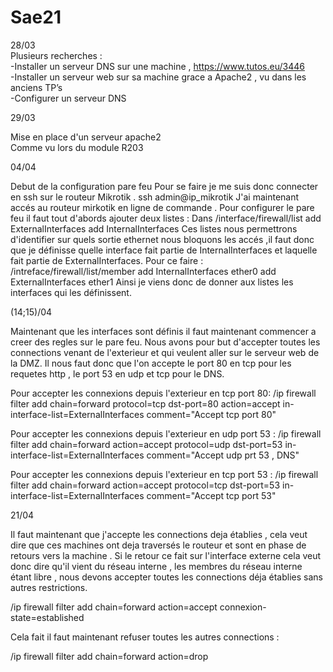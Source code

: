 # Sae21
28/03</br>
Plusieurs recherches :</br>
	-Installer un serveur DNS sur une machine , https://www.tutos.eu/3446</br>
	-Installer un serveur web sur sa machine grace a Apache2 , vu dans les anciens TP’s</br>
	-Configurer un serveur DNS </br>


29/03</br>

Mise en place d'un serveur apache2</br>
Comme vu lors du module R203</br>

04/04

Debut de la configuration pare feu
Pour se faire je me suis donc connecter en ssh sur le routeur Mikrotik .
	ssh admin@ip_mikrotik
J'ai maintenant accés au routeur mirkotik en ligne de commande .
Pour configurer le pare feu il faut tout d'abords ajouter deux listes :
Dans 
/interface/firewall/list
	add
		ExternalInterfaces
	add
		InternalInterfaces
Ces listes nous permettrons d'identifier sur quels sortie ethernet nous bloquons les accés ,il faut donc que je définisse 
quelle interface fait partie de InternalInterfaces et laquelle fait partie de ExternalInterfaces.
Pour ce faire :
/intreface/firewall/list/member
	add
		InternalInterfaces
		ether0
	add
		ExternalInterfaces
		ether1
Ainsi je viens donc de donner aux listes les interfaces qui les définissent.

(14;15)/04

Maintenant que les interfaces sont définis il faut maintenant commencer a creer des regles sur le pare feu.
Nous avons pour but d'accepter toutes les connections venant de l'exterieur et qui veulent aller sur le serveur web de la DMZ.
Il nous faut donc que l'on accepte le port 80 en tcp pour les requetes http , le port 53 en udp et tcp pour le DNS.

Pour accepter les connexions depuis l'exterieur en  tcp port 80:
/ip firewall filter 
	add chain=forward protocol=tcp dst-port=80 action=accept in-interface-list=ExternalInterfaces comment="Accept tcp port 80" 

Pour accepter les connexions depuis l'exterieur en udp port 53 :
/ip firewall filter 
	add chain=forward action=accept protocol=udp dst-port=53 in-interface-list=ExternalInterfaces comment="Accept udp prt 53 , DNS"

Pour accepter les connexions depuis l'exterieur en tcp port 53 :
/ip firewall filter
	add chain=forward action=accept protocol=tcp dst-port=53 in-interface-list=ExternalInterfaces comment="Accept tcp port 53"


21/04

Il faut maintenant que j'accepte les connections deja établies , cela veut dire que ces machines ont deja traversés le routeur et sont en phase de retours vers la machine .
Si le retour ce fait sur l'interface externe cela veut donc dire qu'il vient du réseau interne , les membres du réseau interne étant libre , nous devons accepter toutes les connections déja établies sans autres restrictions.

/ip firewall filter
	add chain=forward action=accept connexion-state=established

Cela fait il faut maintenant refuser toutes les autres connections :

/ip firewall filter
	add chain=forward action=drop
	
